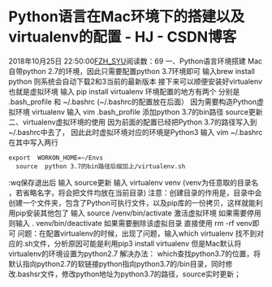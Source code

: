 # Python语言在Mac环境下的搭建以及virtualenv的配置 - HJ - CSDN博客
2018年10月25日 22:50:00[FZH_SYU](https://me.csdn.net/feizaoSYUACM)阅读数：69
一、Python语言环境搭建
Mac自带python 2.7的环境，因此只需要配置python 3.7环境即可
输入brew  install python  则系统会自动下载2和3当前的最新版本
接下来可以顺便安装好virtualenv  也就是虚拟环境  输入 pip install virtualenv
环境配置的地方有两个  分别是  .bash_profile  和  ~/.bashrc  (~/.bashrc的配置放在后面）
因为需要构造Python虚拟环境 virtualenv  输入  vim .bash_profile   添加python 3.7的bin路径 source更新
二、virtualenv虚拟环境的使用
因为前面的配置已经把Python 3.7的路径写入到 ~/.bashrc中去了， 因此此时虚拟环境对应的环境是Python3
输入 vim ~/.bashrc 在其中写入两行
```
export  WORKON_HOME=~/Envs
  source  python 3.7的bin路径后缀加上/virtualenv.sh
```
:wq保存退出后 输入 source更新
输入 virtualenv venv (venv为任意取的目录名 ，若省略名字，将会把文件均放在当前目录)
注意：创建目录的作用是，目录中会创建一个文件夹，包含了Python可执行文件，以及pip库的一份拷贝，这样就能利用pip安装其他包了
输入 source /venv/bin/activate  激活虚拟环境  如果需要停用 则输入  . venv/bin/deactivate
如果需要删除该虚拟目录   直接使用 rm -rf venv即可
问题：在配置virtualenv的时候，出现了问题，输入which virtualenv 找不到对应的.sh文件，分析原因可能是利用pip3 install virtualenv 但是Mac默认将virtualenv的环境设置为python2.7
解决办法：
which查找python3.7的位置，将默认指向python2.7的软链接python指向python3.7的/bin目录，同时修改.bashsr文件，修改python地址为python3.7的路径，source实时更新；
